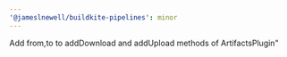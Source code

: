 ```yaml
---
'@jameslnewell/buildkite-pipelines': minor
---
```


Add from,to to addDownload and addUpload methods of ArtifactsPlugin"
